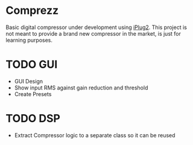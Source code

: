 # Comprezz
Basic digital compressor under development using [iPlug2](https://github.com/iPlug2/iPlug2).
This project is not meant to provide a brand new compressor in the market, is just for learning purposes.

# TODO GUI
- GUI Design
- Show input RMS against gain reduction and threshold
- Create Presets


# TODO DSP
- Extract Compressor logic to a separate class so it can be reused

